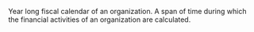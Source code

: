Year long fiscal calendar of an organization. A span of time during which the financial activities of an organization are calculated.